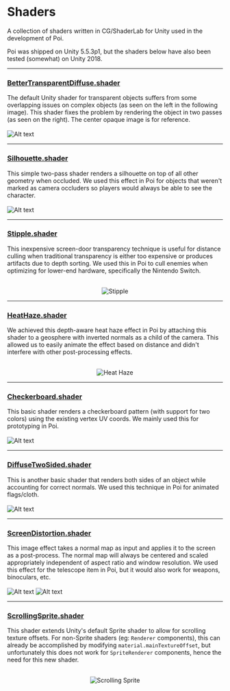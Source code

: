 # Shaders
A collection of shaders written in CG/ShaderLab for Unity used in the development of Poi.

Poi was shipped on Unity 5.5.3p1, but the shaders below have also been tested (somewhat) on Unity 2018.

---

### [BetterTransparentDiffuse.shader](BetterTransparentDiffuse.shader)
The default Unity shader for transparent objects suffers from some overlapping issues on complex objects (as seen on the left in the following image). This shader fixes the problem by rendering the object in two passes (as seen on the right). The center opaque image is for reference.<br /> <br />
![Alt text](Assets/Transparency.png "Transparent (improved)")

---

### [Silhouette.shader](Silhouette.shader)
This simple two-pass shader renders a silhouette on top of all other geometry when occluded. We used this effect in Poi for objects that weren't marked as camera occluders so players would always be able to see the character.<br /> <br />
![Alt text](Assets/Silhouette.png "Silhouette")

---

### [Stipple.shader](Stipple.shader)
This inexpensive screen-door transparency technique is useful for distance culling when traditional transparency is either too expensive or produces artifacts due to depth sorting. We used this in Poi to cull enemies when optimizing for lower-end hardware, specifically the Nintendo Switch.<br /> <br />
<p align="center">
  <img src="Assets/Stipple.gif" alt="Stipple">
</p>

---

### [HeatHaze.shader](HeatHaze.shader)
We achieved this depth-aware heat haze effect in Poi by attaching this shader to a geosphere with inverted normals as a child of the camera. This allowed us to easily animate the effect based on distance and didn't interfere with other post-processing effects.<br /> <br />
<p align="center">
  <img src="Assets/Heat.gif" alt="Heat Haze">
</p>

---

### [Checkerboard.shader](Checkerboard.shader)
This basic shader renders a checkerboard pattern (with support for two colors) using the existing vertex UV coords. We mainly used this for prototyping in Poi.<br /> <br />
![Alt text](Assets/Checker.png "Checkerboard")

---

### [DiffuseTwoSided.shader](DiffuseTwoSided.shader)
This is another basic shader that renders both sides of an object while accounting for correct normals. We used this technique in Poi for animated flags/cloth.<br /> <br />
![Alt text](Assets/TwoSided.png "Diffuse two-sided")

---

### [ScreenDistortion.shader](ScreenDistortion.shader)
This image effect takes a normal map as input and applies it to the screen as a post-process. The normal map will always be centered and scaled appropriately independent of aspect ratio and window resolution. We used this effect for the telescope item in Poi, but it would also work for weapons, binoculars, etc.<br /> <br />
![Alt text](Assets/Distort.png "Screen Distortion")
![Alt text](Assets/Distort2.png "Screen Distortion (in-game)")

---

### [ScrollingSprite.shader](ScrollingSprite.shader)
This shader extends Unity's default Sprite shader to allow for scrolling texture offsets. For non-Sprite shaders (eg: `Renderer` components), this can already be accomplished by modifying `material.mainTextureOffset`, but unfortunately this does not work for `SpriteRenderer` components, hence the need for this new shader.<br /> <br />
<p align="center">
  <img src="Assets/ScrollingSprite.gif" alt="Scrolling Sprite">
</p>
